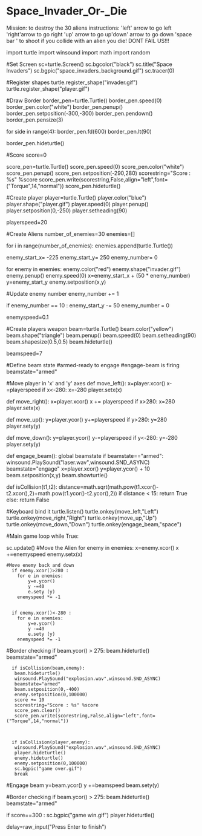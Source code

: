 # Space_Invader_Or-_Die
Mission: to destroy the 30 aliens instructions: 'left' arrow to go left               'right'arrow to go right               'up' arrow to go up'down' arrow to go down               'space bar ' to shoot if you collide with an alien you die! DONT FAIL US!!!

import turtle
import winsound
import math
import random

#Set Screen
sc=turtle.Screen()
sc.bgcolor("black")
sc.title("Space Invaders")
sc.bgpic("space_invaders_background.gif")
sc.tracer(0)

#Register shapes
turtle.register_shape("invader.gif")
turtle.register_shape("player.gif")

#Draw Border
border_pen=turtle.Turtle()
border_pen.speed(0)
border_pen.color("white")
border_pen.penup()
border_pen.setposition(-300,-300)
border_pen.pendown()
border_pen.pensize(3)

for side in range(4):
 border_pen.fd(600)
 border_pen.lt(90)

border_pen.hideturtle()

#Score
score=0

score_pen=turtle.Turtle()
score_pen.speed(0)
score_pen.color("white")
score_pen.penup()
score_pen.setposition(-290,280)
scorestring="Score : %s" %score
score_pen.write(scorestring,False,align="left",font=("Torque",14,"normal"))
score_pen.hideturtle()

#Create player
player=turtle.Turtle()
player.color("blue")
player.shape("player.gif")
player.speed(0)
player.penup()
player.setposition(0,-250)
player.setheading(90)

playerspeed=20

#Create Aliens
number_of_enemies=30
enemies=[]

for i in range(number_of_enemies):
 enemies.append(turtle.Turtle())

 enemy_start_x= -225
 enemy_start_y= 250
 enemy_number=  0

for enemy in enemies:
 enemy.color("red")
 enemy.shape("invader.gif")
 enemy.penup()
 enemy.speed(0)
 x=enemy_start_x + (50 * enemy_number)
 y=enemy_start_y
 enemy.setposition(x,y)

 #Update enemy number
 enemy_number += 1

 if enemy_number == 10 :
     enemy_start_y -= 50
     enemy_number = 0
 
 enemyspeed=0.1

#Create players weapon
beam=turtle.Turtle()
beam.color("yellow")
beam.shape("triangle")
beam.penup()
beam.speed(0)
beam.setheading(90)
beam.shapesize(0.5,0.5)
beam.hideturtle()

beamspeed=7

#Define beam state
#armed-ready to engage
#engage-beam is firing
beamstate="armed"

#Move player  in 'x' and 'y' axes
def move_left():
 x=player.xcor()
 x-=playerspeed
 if x<-280:
  x=-280
 player.setx(x)

def move_right():
 x=player.xcor()
 x += playerspeed
 if x>280:
  x=280
 player.setx(x)

def move_up():
 y=player.ycor()
 y+=playerspeed
 if y>280:
  y=280
 player.sety(y)

def move_down():
 y=player.ycor()
 y-=playerspeed
 if y<-280:
  y=-280
 player.sety(y)


def engage_beam():
 global beamstate
 if beamstate=="armed":
  winsound.PlaySound("laser.wav",winsound.SND_ASYNC)
  beamstate="engage"
  x=player.xcor()
  y=player.ycor() + 10
  beam.setposition(x,y)
  beam.showturtle()

def isCollision(t1,t2):
 distance=math.sqrt(math.pow(t1.xcor()-t2.xcor(),2)+math.pow(t1.ycor()-t2.ycor(),2))
 if distance < 15:
  return True
 else:
  return False 

#Keyboard bind it
turtle.listen()
turtle.onkey(move_left,"Left")
turtle.onkey(move_right,"Right")
turtle.onkey(move_up,"Up")
turtle.onkey(move_down,"Down")
turtle.onkey(engage_beam,"space")

#Main game loop
while True:

 sc.update()
#Move the Alien
 for enemy in enemies: 
      x=enemy.xcor()
      x +=enemyspeed
      enemy.setx(x)

    #Move enemy back and down
      if enemy.xcor()>280 :
        for e in enemies:
            y=e.ycor()
            y -=40
            e.sety (y)
        enemyspeed *= -1

     
      if enemy.xcor()<-280 :
        for e in enemies:   
            y=e.ycor()
            y -=40
            e.sety (y)
        enemyspeed *= -1


 #Border checking
      if beam.ycor() > 275:
       beam.hideturtle()
       beamstate="armed"

      if isCollision(beam,enemy):
       beam.hideturtle()
       winsound.PlaySound("explosion.wav",winsound.SND_ASYNC)
       beamstate="armed"
       beam.setposition(0,-400)
       enemy.setposition(0,100000)
       score += 10
       scorestring="Score : %s" %score
       score_pen.clear()
       score_pen.write(scorestring,False,align="left",font=("Torque",14,"normal"))
       


      if isCollision(player,enemy):
       winsound.PlaySound("explosion.wav",winsound.SND_ASYNC)
       player.hideturtle()
       enemy.hideturtle()
       enemy.setposition(0,100000)
       sc.bgpic("game over.gif")
       break
 
 #Engage beam
 y=beam.ycor()
 y +=beamspeed
 beam.sety(y)

 #Border checking
 if beam.ycor() > 275:
  beam.hideturtle()
  beamstate="armed"

 if score==300 :
  sc.bgpic("game win.gif")
  player.hideturtle()

 



delay=raw_input("Press Enter to finish")
